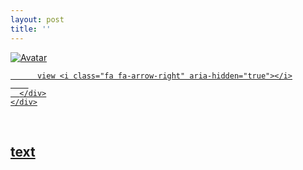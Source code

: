 ```yaml
---
layout: post
title: ''
---
```


<p class="imglist">

<div class="image-container">
  <a href="https://pic.imgdb.cn/item/5e39624b2fb38b8c3ca79e70.jpg"  data-fancybox="images">
    <img src="https://pic.imgdb.cn/item/5e39624b2fb38b8c3ca79ea4.jpg" alt="Avatar" class="image" />
    <div class="overlay">
      <div class="text">
        
          view <i class="fa fa-arrow-right" aria-hidden="true"></i>
        
      </div>
    </div>
  </a>
</div>











<a href="https://pic.imgdb.cn/item/5e39624b2fb38b8c3ca79e72.jpg" data-fancybox="images"><img src="" /></a>
<a href="https://pic.imgdb.cn/item/5e39624b2fb38b8c3ca79e74.jpg" data-fancybox="images"><img src="" /></a>
<a href="https://pic.imgdb.cn/item/5e39624b2fb38b8c3ca79e76.jpg" data-fancybox="images"><img src="" /></a>
<a href="https://pic.imgdb.cn/item/5e39624b2fb38b8c3ca79e78.jpg" data-fancybox="images"><img src="" /></a>
<a href="https://pic.imgdb.cn/item/5e39624b2fb38b8c3ca79e7a.jpg" data-fancybox="images"><img src="" /></a>
<a href="https://pic.imgdb.cn/item/5e39624b2fb38b8c3ca79e7d.jpg" data-fancybox="images"><img src="" /></a>
<a href="https://pic.imgdb.cn/item/5e39624b2fb38b8c3ca79e80.jpg" data-fancybox="images"><img src="" /></a>
<a href="https://pic.imgdb.cn/item/5e39624b2fb38b8c3ca79e82.jpg" data-fancybox="images"><img src="" /></a>
<a href="https://pic.imgdb.cn/item/5e39624b2fb38b8c3ca79e84.jpg" data-fancybox="images"><img src="" /></a>
<a href="https://pic.imgdb.cn/item/5e39624b2fb38b8c3ca79e86.jpg" data-fancybox="images"><img src="" /></a>
<a href="https://pic.imgdb.cn/item/5e39624b2fb38b8c3ca79e88.jpg" data-fancybox="images"><img src="" /></a>
<a href="https://pic.imgdb.cn/item/5e39624b2fb38b8c3ca79e8b.jpg" data-fancybox="images"><img src="" /></a>
<a href="https://pic.imgdb.cn/item/5e39624b2fb38b8c3ca79e8d.jpg" data-fancybox="images"><img src="" /></a>
<a href="https://pic.imgdb.cn/item/5e39624b2fb38b8c3ca79e92.jpg" data-fancybox="images"><img src="" /></a>
<a href="https://pic.imgdb.cn/item/5e39624b2fb38b8c3ca79e95.jpg" data-fancybox="images"><img src="" /></a>
<a href="https://pic.imgdb.cn/item/5e39624b2fb38b8c3ca79e98.jpg" data-fancybox="images"><img src="" /></a>
<a href="https://pic.imgdb.cn/item/5e39624b2fb38b8c3ca79e9b.jpg" data-fancybox="images"><img src="" /></a>
<a href="https://pic.imgdb.cn/item/5e39624b2fb38b8c3ca79e9d.jpg" data-fancybox="images"><img src="" /></a>
<a href="https://pic.imgdb.cn/item/5e39624b2fb38b8c3ca79e9f.jpg" data-fancybox="images"><img src="" /></a>
<a href="https://pic.imgdb.cn/item/5e39624b2fb38b8c3ca79ea2.jpg" data-fancybox="images"><img src="" /></a>
<a href="https://pic.imgdb.cn/item/5e39624b2fb38b8c3ca79ea4.jpg" data-fancybox="images"><img src="" /></a>
<a href="https://pic.imgdb.cn/item/5e39624b2fb38b8c3ca79ea7.jpg" data-fancybox="images"><img src="" /></a>
<a href="https://pic.imgdb.cn/item/5e39624b2fb38b8c3ca79ea9.jpg" data-fancybox="images"><img src="" /></a>
<a href="https://pic.imgdb.cn/item/5e39624b2fb38b8c3ca79eab.jpg" data-fancybox="images"><img src="" /></a>
<a href="https://pic.imgdb.cn/item/5e39624b2fb38b8c3ca79ead.jpg" data-fancybox="images"><img src="" /></a>

</p>


## [text](https://cxcxcx.cx/works/0011a.html)